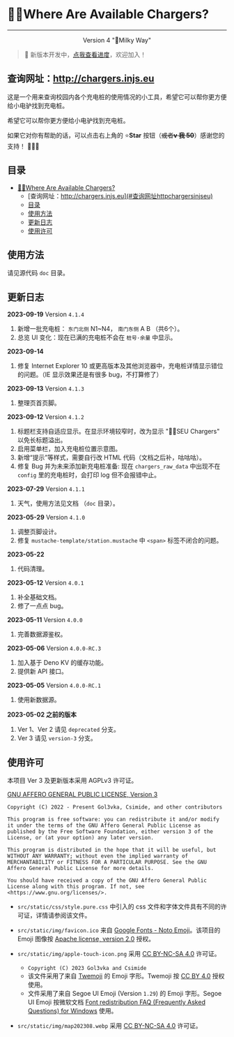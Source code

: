 # :electric_plug::rage:Where Are Available Chargers?

---

<p align="center">Version 4 "🌌Milky Way"</p>

> :loudspeaker: 新版本开发中，[点我查看进度](https://github.com/Golevka2001/Where-Are-Available-Chargers/tree/dev)，欢迎加入！

## 查询网址：<http://chargers.injs.eu>

这是一个用来查询校园内各个充电桩的使用情况的小工具，希望它可以帮你更方便给小电驴找到充电桩。

希望它可以帮你更方便给小电驴找到充电桩。

如果它对你有帮助的话，可以点击右上角的 :star:**Star** 按钮（~~或者**v 我
50**~~）感谢您的支持！ :tada::tada::tada:

## 目录

-   [:electric_plug::rage:Where Are Available Chargers?](#electric_plugragewhere-are-available-chargers)
    -   [查询网址：http://chargers.injs.eu](#查询网址httpchargersinjseu)
    -   [目录](#目录)
    -   [使用方法](#使用方法)
    -   [更新日志](#更新日志)
    -   [使用许可](#使用许可)

## 使用方法

请见源代码 `doc` 目录。

## 更新日志

**2023-09-19** Version `4.1.4`

1. 新增一批充电桩： `东门北侧` N1~N4， `南门东侧` A B （共6个）。
2. 总览 UI 变化：现在已满的充电桩不会在 `桩号·余量` 中显示。

**2023-09-14**

1. 修复 Internet Explorer 10
   或更高版本及其他浏览器中，充电桩详情显示错位的问题。（IE 显示效果还是有很多
   bug，不打算修了）

**2023-09-13** Version `4.1.3`

1. 整理页首页脚。

**2023-09-12** Version `4.1.2`

1. 标题栏支持自适应显示。在显示环境较窄时，改为显示 ":electric_plug::rage:SEU
   Chargers" 以免长标题溢出。
2. 启用菜单栏，加入充电桩位置示意图。
3. 新增“提示”等样式，需要自行改 HTML 代码（文档之后补，咕咕咕）。
4. 修复 Bug 并为未来添加新充电桩准备: 现在 `chargers_raw_data` 中出现不在
   `config` 里的充电桩时，会打印 log 但不会报错中止。

**2023-07-29** Version `4.1.1`

1. 天气，使用方法见文档 （`doc` 目录）。

**2023-05-29** Version `4.1.0`

1. 调整页脚设计。
2. 修复 `mustache-template/station.mustache` 中 `<span>` 标签不闭合的问题。

**2023-05-22**

1. 代码清理。

**2023-05-12** Version `4.0.1`

1. 补全基础文档。
2. 修了一点点 bug。

**2023-05-11** Version `4.0.0`

1. 完善数据源鉴权。

**2023-05-06** Version `4.0.0-RC.3`

1. 加入基于 Deno KV 的缓存功能。
2. 提供新 API 接口。

**2023-05-05** Version `4.0.0-RC.1`

1. 使用新数据源。

**2023-05-02 之前的版本**<br />

1. Ver 1、Ver 2 请见 `deprecated` 分支。
2. Ver 3 请见 `version-3` 分支。

## 使用许可

本项目 Ver 3 及更新版本采用 AGPLv3 许可证。

[GNU AFFERO GENERAL PUBLIC LICENSE, Version 3](https://www.gnu.org/licenses/agpl-3.0.html)

```
Copyright (C) 2022 - Present Gol3vka, Csimide, and other contributors

This program is free software: you can redistribute it and/or modify it under the terms of the GNU Affero General Public License as published by the Free Software Foundation, either version 3 of the License, or (at your option) any later version.

This program is distributed in the hope that it will be useful, but WITHOUT ANY WARRANTY; without even the implied warranty of MERCHANTABILITY or FITNESS FOR A PARTICULAR PURPOSE. See the GNU Affero General Public License for more details.

You should have received a copy of the GNU Affero General Public License along with this program. If not, see <https://www.gnu.org/licenses/>.
```

-   `src/static/css/style.pure.css` 中引入的 css
    文件和字体文件具有不同的许可证，详情请参阅该文件。

-   `src/static/img/favicon.ico` 来自
    [Google Fonts - Noto Emoji](https://github.com/googlefonts/noto-emoji)。该项目的
    Emoji 图像按
    [Apache license, version 2.0](http://www.apache.org/licenses/LICENSE-2.0)
    授权。

-   `src/static/img/apple-touch-icon.png` 采用
    [CC BY-NC-SA 4.0](https://creativecommons.org/licenses/by-nc-sa/4.0/) 许可证。

    -   `Copyright (C) 2023 Gol3vka and Csimide`
    -   该文件采用了来自 [Twemoji](https://github.com/twitter/twemoji) 的 Emoji
        字形。Twemoji 按 [CC BY 4.0](https://creativecommons.org/licenses/by/4.0/)
        授权使用。
    -   文件采用了来自 Segoe UI Emoji (Version `1.29`) 的 Emoji 字形。Segoe UI Emoji
        按微软文档
        [Font redistribution FAQ (Frequently Asked Questions) for Windows](https://learn.microsoft.com/en-us/typography/fonts/font-faq)
        使用。

-   `src/static/img/map202308.webp` 采用
    [CC BY-NC-SA 4.0](https://creativecommons.org/licenses/by-nc-sa/4.0/) 许可证。
